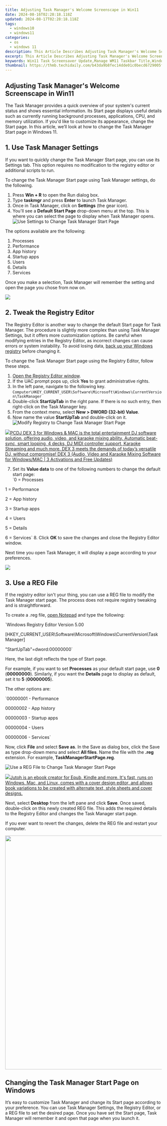 ```yaml
---
title: Adjusting Task Manager's Welcome Screenscape in Win11
date: 2024-08-16T02:28:18.118Z
updated: 2024-08-17T02:28:18.118Z
tags:
  - windows10
  - windows11
categories:
  - os
  - windows 11
description: This Article Describes Adjusting Task Manager's Welcome Screenscape in Win11
excerpt: This Article Describes Adjusting Task Manager's Welcome Screenscape in Win11
keywords: Win11 Task Screensaver Update,Manage WM11 Taskbar Title,Windows 11 Task Manager Tweak,Set WM11 Welcome Screen,Customize WM11 TaskBar,Change WM11 Startup Image,Modify WM11 Task Preview
thumbnail: https://thmb.techidaily.com/b43da9b8fec14dde01c0becd6729005fd0db59f099a461c4a5b1f228776ffdea.jpg
---
```


## Adjusting Task Manager's Welcome Screenscape in Win11

 The Task Manager provides a quick overview of your system's current status and shows essential information. Its Start page displays useful details such as currently running background processes, applications, CPU, and memory utilization. If you'd like to customize its appearance, change the Start page. In this article, we’ll look at how to change the Task Manager Start page in Windows 11\.

## 1\. Use Task Manager Settings

 If you want to quickly change the Task Manager Start page, you can use its Settings tab. This option requires no modification to the registry editor or additional scripts to run.

 To change the Task Manager Start page using Task Manager settings, do the following.

1. Press **Win + R** to open the Run dialog box.
2. Type **taskmgr** and press **Enter** to launch Task Manager.
3. Once in Task Manager, click on **Settings** (the gear icon).
4. You'll see a **Default Start Page** drop-down menu at the top. This is where you can select the page to display when Task Manager opens.  
![Use Settings to Change Task Manager Start Page](https://static1.makeuseofimages.com/wordpress/wp-content/uploads/2023/07/use-settings-to-change-task-manager-start-page.jpg)

 The options available are the following:

1. Processes
2. Performance
3. App history
4. Startup apps
5. Users
6. Details
7. Services ​​​​

 Once you make a selection, Task Manager will remember the setting and open the page you chose from now on.

<!-- affiliate ads begin -->
<a href="https://store.nero.com/order/checkout.php?PRODS=42296740&QTY=1&AFFILIATE=108875&CART=1"><img src="https://www.nero.com/nero-com-wAssets/img/banners/2023/biu/Nero_BackItUp_Screen_2.webp" border="0"></a>
<!-- affiliate ads end -->
## 2\. Tweak the Registry Editor

 The Registry Editor is another way to change the default Start page for Task Manager. The procedure is slightly more complex than using Task Manager Settings, but it offers more customization options. Be careful when modifying entries in the Registry Editor, as incorrect changes can cause errors or system instability. To avoid losing data, [back up your Windows registry](https://www.makeuseof.com/tag/backup-restore-windows-registry/) before changing it.

 To change the Task Manager Start page using the Registry Editor, follow these steps.

1. [Open the Registry Editor window](https://www.makeuseof.com/windows-11-open-registry-editor/).
2. If the UAC prompt pops up, click **Yes** to grant administrative rights.
3. In the left pane, navigate to the following key.  
`Computer\HKEY_CURRENT_USER\Software\Microsoft\Windows\CurrentVersion\TaskManager`
4. Double-click **StartUpTab** in the right pane. If there is no such entry, then right-click on the Task Manager key.
5. From the context menu, select **New > DWORD (32-bit) Value**.
6. Now name the value **StartUpTab** and double-click on it.  
![Modify Registry to Change Task Manager Start Page](https://static1.makeuseofimages.com/wordpress/wp-content/uploads/2023/07/modify-registry-to-change-task-manager-start-page.jpg)
<!-- affiliate ads begin -->
<a href="https://shop.pcdj.com/order/checkout.php?PRODS=4698824&QTY=1&AFFILIATE=108875&CART=1"> <img src="https://secure.avangate.com/images/merchant/47f4b6321e9fd8e8f7326a6adc1a7c1e/products/dex3pro-screenshot-homepage.png" border="0">PCDJ DEX 3 for Windows & MAC is the total entertainment DJ software solution, offering audio, video, and karaoke mixing ability. Automatic beat-sync, smart looping, 4 decks, DJ MIDI controller support, Karaoke Streaming and much more. 
DEX 3 meets the demands of today’s versatile DJ, without compromise! 
DEX 3 (Audio, Video and Karaoke Mixing Software for Windows/MAC | 3 Activations and Free Updates)</a>
<!-- affiliate ads end -->
7. Set its **Value data** to one of the following numbers to change the default start page:  
`0 = Processes  

1 = Performance  

2 = App history  

3 = Startup apps  

4 = Users  

5 = Details  

6 = Services`
8. Click **OK** to save the changes and close the Registry Editor window.

 Next time you open Task Manager, it will display a page according to your preferences.

<!-- affiliate ads begin -->
<a href="https://secure.2checkout.com/order/checkout.php?PRODS=45152835&QTY=1&AFFILIATE=108875&CART=1"><img src="https://download.terabyteunlimited.com/banners/ad_800x450_d.jpg" border="0"></a>
<!-- affiliate ads end -->
## 3\. Use a REG File

 If the registry editor isn't your thing, you can use a REG file to modify the Task Manager start page. The process does not require registry tweaking and is straightforward.

 To create a .reg file, [open Notepad](https://www.makeuseof.com/windows-11-open-notepad/) and type the following:

`Windows Registry Editor Version 5.00  
  
[HKEY_CURRENT_USER\Software\Microsoft\Windows\CurrentVersion\TaskManager]  
  
"StartUpTab"=dword:00000000`

 Here, the last digit reflects the type of Start page.

 For example, if you want to set **Processes** as your default start page, use **0** (**00000000**). Similarly, if you want the **Details** page to display as default, set it to **5** (**00000005**).

 The other options are:

`00000001 - Performance  
  
00000002 - App history  
  
00000003 - Startup apps  
  
00000004 - Users  
  
00000006 - Services`

 Now, click **File** and select **Save as**. In the Save as dialog box, click the Save as type drop-down menu and select **All files**. Name the file with the **.reg** extension. For example, **TaskManagerStartPage.reg**.

![Use a REG File to Change Task Manager Start Page](https://static1.makeuseofimages.com/wordpress/wp-content/uploads/2023/07/use-a-reg-file-to-change-task-manager-start-page.jpg)
<!-- affiliate ads begin -->
<a href="https://secure.2checkout.com/order/checkout.php?PRODS=4694919&QTY=1&AFFILIATE=108875&CART=1"><img src="https://secure.avangate.com/images/merchant/bccefcc1b1eee9eca3ae4f5c1a281482/products/jutoh-logo-1200x1600.jpg" border="0">Jutoh is an ebook creator for Epub, Kindle and more. It's fast, runs on Windows, Mac, and Linux, comes with a cover design editor, and allows book variations to be created with alternate text, style sheets and cover designs. </a>
<!-- affiliate ads end -->

 Next, select **Desktop** from the left pane and click **Save**. Once saved, double-click on this newly created REG file. This adds the required details to the Registry Editor and changes the Task Manager start page.

 If you ever want to revert the changes, delete the REG file and restart your computer.

<!-- affiliate ads begin -->
<a href="https://zebaoaffiliateprogram.pxf.io/c/5597632/1853659/21526" target="_top" id="1853659"><img src="//a.impactradius-go.com/display-ad/21526-1853659" border="0" alt="" width="1920" height="750"/></a><img height="0" width="0" src="https://imp.pxf.io/i/5597632/1853659/21526" style="position:absolute;visibility:hidden;" border="0" />
<!-- affiliate ads end -->
## Changing the Task Manager Start Page on Windows

 It’s easy to customize Task Manager and change its Start page according to your preference. You can use Task Manager Settings, the Registry Editor, or a REG file to set the desired page. Once you have set the Start page, Task Manager will remember it and open that page when you launch it.



<ins class="adsbygoogle"
      style="display:block"
      data-ad-client="ca-pub-7571918770474297"
      data-ad-slot="8358498916"
      data-ad-format="auto"
      data-full-width-responsive="true"></ins>



